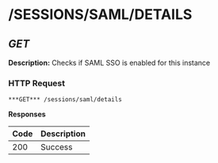 # /SESSIONS/SAML/DETAILS
## ***GET***

**Description:** Checks if SAML SSO is enabled for this instance

### HTTP Request
`***GET*** /sessions/saml/details`

**Responses**

| Code | Description |
| ---- | ----------- |
| 200 | Success |

